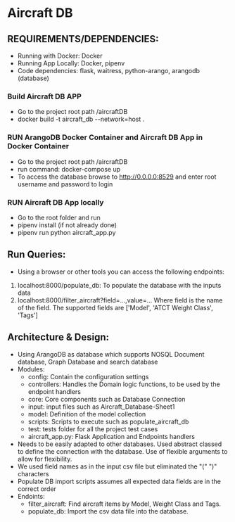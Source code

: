 # Aircraft DB

## REQUIREMENTS/DEPENDENCIES:
* Running with Docker:  Docker 
* Running App Locally: Docker, pipenv
* Code dependencies:  flask, waitress, python-arango, arangodb (database)

### Build Aircraft DB APP
* Go to the project root path /aircraftDB
* docker build -t aircraft_db --network=host .

### RUN ArangoDB Docker Container and Aircraft DB App in Docker Container
* Go to the project root path /aircraftDB
* run command:  docker-compose up
* To access the database browse to http://0.0.0.0:8529 and enter root username and password to login

###  RUN Aircraft DB App locally
* Go to the root folder and run
* pipenv install (if not already done)
* pipenv run python aircraft_app.py

## Run Queries:
* Using a browser or other tools you can access the following endpoints:
1) localhost:8000/populate_db: To populate the database with the inputs data
2) localhost:8000/filter_aircraft?field=...,value=...  Where field is the name of the field. The supported fields are
['Model', 'ATCT Weight Class', 'Tags']

## Architecture & Design:
* Using ArangoDB as database which supports NOSQL Document database, Graph Database and search database
* Modules:
  * config: Contain the configuration settings
  * controllers: Handles the Domain logic functions, to be used by the endpoint handlers
  * core: Core components such as Database Connection
  * input: input files such as Aircraft_Database-Sheet1
  * model: Definition of the model collection
  * scripts: Scripts to execute such as populate_aircraft_db
  * test:  tests folder for all the project test cases
  * aircraft_app.py:  Flask Application and Endpoints handlers
* Needs to be easily adapted to other databases. Used abstract classed to define the connection with the database. Use of flexible arguments to allow for flexibility.
* We used field names as in the input csv file but eliminated the "(" ")" characters
* Populate DB import scripts assumes all expected data fields are in the correct order
* Endoints:
  * filter_aircraft: Find aircraft items by Model, Weight Class and Tags.
  * populate_db: Import the csv data file into the database. 
